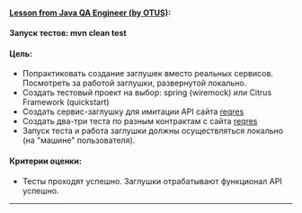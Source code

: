 #### [Lesson from Java QA Engineer (by OTUS)][link]:
#### Запуск тестов: mvn clean test

#### Цель:
- Попрактиковать создание заглушек вместо реальных сервисов. Посмотреть за работой заглушки, развернутой локально.
- Создать тестовый проект на выбор: spring (wiremock) или Citrus Framework (quickstart)
- Создать сервис-заглушку для имитации API сайта [reqres][reqres]
- Создать два-три теста по разным контрактам с сайта [reqres][reqres]
- Запуск теста и работа заглушки должны осуществляться локально (на "машине" пользователя).

#### Критерии оценки:
- Тесты проходят успешно. Заглушки отрабатывают функционал API успешно.

---

[//]: # (These are reference links used in the body of this note and get stripped out when the markdown processor does its job. There is no need to format nicely because it shouldn't be seen. Thanks SO - http://stackoverflow.com/questions/4823468/store-comments-in-markdown-syntax)

[link]: <https://otus.ru/learning/102096/>
[reqres]: <https://www.reqres.in>